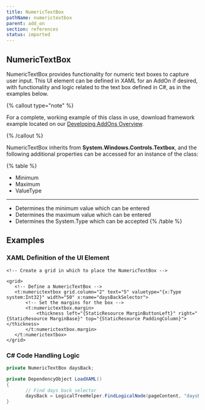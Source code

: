 ```yaml
---
title: NumericTextBox
pathName: numerictextbox
parent: add_on
section: references
status: imported
---
```


## NumericTextBox

NumericTextBox provides functionality for numeric text boxes to capture user input. This UI element can be defined in XAML for an AddOn if desired, with functionality and logic related to the text box defined in C#, as in the examples below.

{% callout type="note" %}

For a complete, working example of this class in use, download framework example located on our [Developing AddOns Overview](developing_add_ons).

{% /callout %}

NumericTextBox inherits from **System.Windows.Controls.Textbox**, and the following additional properties can be accessed for an instance of the class:

{% table %}

* Minimum
* Maximum
* ValueType

---

* Determines the minimum value which can be entered
* Determines the maximum value which can be entered
* Determines the System.Type which can be accepted
{% /table %}

## Examples

### XAML Definition of the UI Element

```xaml
<!-- Create a grid in which to place the NumericTextBox -->

<grid>
   <!-- Define a NumericTextBox -->
   <t:numerictextbox grid.column="2" text="5" valuetype="{x:Type system:Int32}" width="50" x:name="daysBackSelector">
       <!-- Set the margins for the box -->
       <t:numerictextbox.margin>
           <thickness left="{StaticResource MarginButtonLeft}" right="{StaticResource MarginBase}" top="{StaticResource PaddingColumn}"></thickness>
       </t:numerictextbox.margin>
   </t:numerictextbox>
</grid>
```

### C# Code Handling Logic

```csharp
private NumericTextBox daysBack;

private DependencyObject LoadXAML()
{
       // Find days back selector
       daysBack = LogicalTreeHelper.FindLogicalNode(pageContent, "daysBackSelector") as NumericTextBox;
}
```
